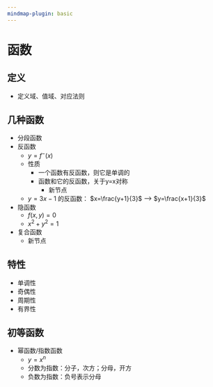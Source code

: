 ```yaml
---
mindmap-plugin: basic
---
```


# 函数

## 定义
- 定义域、值域、对应法则

## 几种函数
- 分段函数
- 反函数
    - $y = f^-(x)$
    - 性质
        - 一个函数有反函数，则它是单调的
        - 函数和它的反函数，关于y=x对称
            - 新节点
    - $y=3x-1$ 的反函数： $x=\frac{y+1}{3}$ --> $y=\frac{x+1}{3}$
- 隐函数
    - $f(x,y)=0$
    - $x^2+y^2=1$
- 复合函数
    - 新节点

## 特性
- 单调性
- 奇偶性
- 周期性
- 有界性

## 初等函数
- 幂函数/指数函数
	- $y=x^n$
    - 分数为指数：分子，次方；分母，开方
    - 负数为指数：负号表示分母